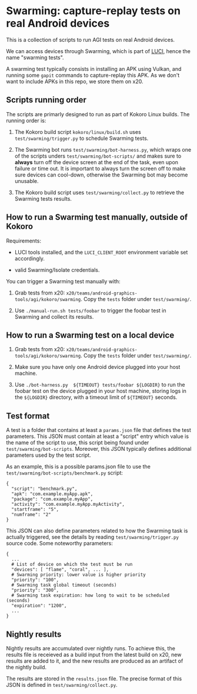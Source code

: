 # Swarming: capture-replay tests on real Android devices

This is a collection of scripts to run AGI tests on real Android devices.

We can access devices through Swarming, which is part of
[LUCI](https://chromium.googlesource.com/infra/infra/+/master/doc/users/services/about_luci.md),
hence the name "swarming tests".

A swarming test typically consists in installing an APK using Vulkan, and
running some `gapit` commands to capture-replay this APK. As we don't want to
include APKs in this repo, we store them on x20.

## Scripts running order

The scripts are primarly designed to run as part of Kokoro Linux builds. The
running order is:

1. The Kokoro build script `kokoro/linux/build.sh` uses `test/swarming/trigger.py` to
   schedule Swarming tests.

2. The Swarming bot runs `test/swarming/bot-harness.py`, which wraps one of the
   scripts unders `test/swarming/bot-scripts/` and makes sure to **always** turn
   off the device screen at the end of the task, even upon failure or time
   out. It is important to always turn the screen off to make sure devices can
   cool-down, otherwise the Swarming bot may become unusable.

3. The Kokoro build script uses `test/swarming/collect.py` to retrieve the
   Swarming tests results.

## How to run a Swarming test manually, outside of Kokoro

Requirements:

- LUCI tools installed, and the `LUCI_CLIENT_ROOT` environment variable set
  accordingly.

- valid Swarming/Isolate credentials.

You can trigger a Swarming test manually with:

1. Grab tests from x20:
   `x20/teams/android-graphics-tools/agi/kokoro/swarming`. Copy the `tests`
   folder under `test/swarming/`.

2. Use `./manual-run.sh tests/foobar` to trigger the foobar test in Swarming and
   collect its results.

## How to run a Swarming test on a local device

1. Grab tests from x20:
   `x20/teams/android-graphics-tools/agi/kokoro/swarming`. Copy the `tests`
   folder under `test/swarming/`.

2. Make sure you have only one Android device plugged into your host machine.

3. Use `./bot-harness.py  ${TIMEOUT} tests/foobar ${LOGDIR}` to run the foobar
   test on the device plugged in your host machine, storing logs in the
   `${LOGDIR}` directory, with a timeout limit of `${TIMEOUT}` seconds.

## Test format

A test is a folder that contains at least a `params.json` file that defines the
test parameters. This JSON must contain at least a "script" entry which value is
the name of the script to use, this script being found under
`test/swarming/bot-scripts`. Moreover, this JSON typically defines additional
parameters used by the test script.

As an example, this is a possible params.json file to use the `test/swarming/bot-scripts/benchmark.py`
script:

```
{
  "script": "benchmark.py",
  "apk": "com.example.myApp.apk",
  "package": "com.example.myApp",
  "activity": "com.example.myApp.myActivity",
  "startframe": "5",
  "numframe": "2"
}
```

This JSON can also define parameters related to how the Swarming task is
actually triggered, see the details by reading `test/swarming/trigger.py` source
code. Some noteworthy parameters:

```
{
  ...
  # List of device on which the test must be run
  "devices": [ "flame", "coral", ... ],
  # Swarming priority: lower value is higher priority
  "priority": "100",
  # Swarming task global timeout (seconds)
  "priority": "300",
  # Swarming task expiration: how long to wait to be scheduled (seconds)
  "expiration": "1200",
  ...
}
```

## Nightly results

Nightly results are accumulated over nightly runs. To achieve this, the results
file is receieved as a build input from the latest build on x20, new results are
added to it, and the new results are produced as an artifact of the nightly
build.

The results are stored in the `results.json` file. The precise format of this
JSON is defined in `test/swarming/collect.py`.
